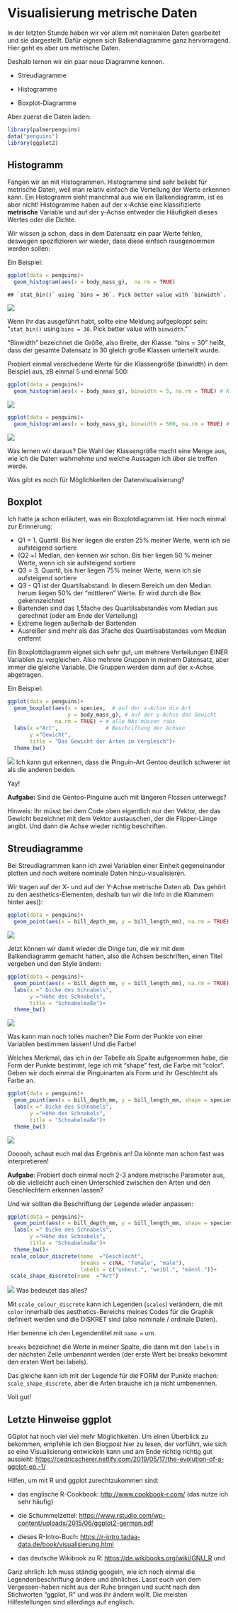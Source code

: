 
Visualisierung metrische Daten
==============================

In der letzten Stunde haben wir vor allem mit nominalen Daten gearbeitet
und sie dargestellt. Dafür eignen sich Balkendiagramme ganz
hervorragend. Hier geht es aber um metrische Daten.

Deshalb lernen wir ein paar neue Diagramme kennen.

-   Streudiagramme

-   Histogramme

-   Boxplot-Diagramme

Aber zuerst die Daten laden:

``` r
library(palmerpenguins)
data("penguins")
library(ggplot2)
```

Histogramm
----------


Fangen wir an mit Histogrammen. Histogramme sind sehr beliebt für
metrische Daten, weil man relativ einfach die Verteilung der Werte
erkennen kann. Ein Histogramm sieht manchmal aus wie ein Balkendiagramm,
ist es aber nicht! Histogramme haben auf der x-Achse eine klassifizierte
**metrische** Variable und auf der y-Achse entweder die Häufigkeit
dieses Wertes oder die Dichte.

Wir wissen ja schon, dass in dem Datensatz ein paar Werte fehlen,
deswegen spezifizieren wir wieder, dass diese einfach rausgenommen
werden sollen:

Ein Beispiel:

``` r
ggplot(data = penguins)+
  geom_histogram(aes(x = body_mass_g),  na.rm = TRUE)
```

    ## `stat_bin()` using `bins = 30`. Pick better value with `binwidth`.

![](B05_ggplot_continued_files/figure-markdown_github/Histogramm_gewicht_peng-1.png)

Wenn ihr das ausgeführt habt, sollte eine Meldung aufgeploppt sein:
“`stat_bin()` using `bins = 30`. Pick better value with `binwidth`.”

“Binwidth” bezeichnet die Größe, also Breite, der Klasse. “bins = 30”
heißt, dass der gesamte Datensatz in 30 gleich große Klassen unterteilt
wurde.

Probiert einmal verschiedene Werte für die Klassengröße (binwidth) in
dem Beispiel aus, zB einmal 5 und einmal 500:

``` r
ggplot(data = penguins)+
  geom_histogram(aes(x = body_mass_g), binwidth = 5, na.rm = TRUE) # Klassengröße 5. Versucht doch einmal andere Werte und schaut, was passiert!
```

![](B05_ggplot_continued_files/figure-markdown_github/hist_peng2-1.png)

``` r
ggplot(data = penguins)+
  geom_histogram(aes(x = body_mass_g), binwidth = 500, na.rm = TRUE) # Klassengröße 500. Versucht doch einmal andere Werte und schaut, was passiert!
```

![](B05_ggplot_continued_files/figure-markdown_github/hist_peng3-1.png)

Was lernen wir daraus? Die Wahl der Klassengröße macht eine Menge aus,
wie ich die Daten wahrnehme und welche Aussagen ich über sie treffen
werde.

Was gibt es noch für Möglichkeiten der Datenvisualisierung?

Boxplot
-------

Ich hatte ja schon erläutert, was ein Boxplotdiagramm ist. Hier noch
einmal zur Erinnerung:

-   Q1 = 1. Quartil. Bis hier liegen die ersten 25% meiner Werte, wenn
    ich sie aufsteigend sortiere
-   (Q2 =) Median, den kennen wir schon. Bis hier liegen 50 % meiner
    Werte, wenn ich sie aufsteigend sortiere
-   Q3 = 3. Quartil, bis hier liegen 75% meiner Werte, wenn ich sie
    aufsteigend sortiere
-   Q3 - Q1 ist der Quartilsabstand: In diesem Bereich um den Median
    herum liegen 50% der “mittleren” Werte. Er wird durch die Box
    gekennzeichnet
-   Bartenden sind das 1,5fache des Quartilsabstandes vom Median aus
    gerechnet (oder am Ende der Verteilung)
-   Extreme liegen außerhalb der Bartenden
-   Ausreißer sind mehr als das 3fache des Quartilsabstandes vom Median
    entfernt

Ein Boxplottdiagramm eignet sich sehr gut, um mehrere Verteilungen EINER
Variablen zu vergleichen. Also mehrere Gruppen in meinem Datensatz, aber
immer die gleiche Variable. Die Gruppen werden dann auf der x-Achse
abgetragen.

Ein Beispiel:

``` r
ggplot(data = penguins)+
  geom_boxplot(aes(x = species,  # auf der x-Achse die Art
                   y = body_mass_g), # auf der y-Achse das Gewicht
               na.rm = TRUE) + # alle NAs müssen raus
  labs(x ="Art",               # Beschriftung der Achsen
       y ="Gewicht",
       title = "Das Gewicht der Arten im Vergleich")+
  theme_bw()
```
![](B05_ggplot_continued_files/figure-markdown_github/ein_Boxplotdiagramm-1.png)
Ich kann gut erkennen, dass die Pinguin-Art Gentoo deutlich schwerer ist
als die anderen beiden.

Yay!

**Aufgabe:** Sind die Gentoo-Pinguine auch mit längeren Flossen
unterwegs?

Hinweis: Ihr müsst bei dem Code oben eigentlich nur den Vektor, der das
Gewicht bezeichnet mit dem Vektor austauschen, der die Flipper-Länge
angibt. Und dann die Achse wieder richtig beschriften.

Streudiagramme
--------------

Bei Streudiagrammen kann ich zwei Variablen einer Einheit gegeneinander
plotten und noch weitere nominale Daten hinzu-visualisieren.

Wir tragen auf der X- und auf der Y-Achse metrische Daten ab. Das gehört
zu den aesthetics-Elementen, deshalb tun wir die Info in die Klammern
hinter aes():

``` r
ggplot(data = penguins)+
  geom_point(aes(x = bill_depth_mm, y = bill_length_mm), na.rm = TRUE)
```
![](B05_ggplot_continued_files/figure-markdown_github/Streudiagramm_basics-1.png)

Jetzt können wir damit wieder die Dinge tun, die wir mit dem
Balkendiagramm gemacht hatten, also die Achsen beschriften, einen Titel
vergeben und den Style ändern:

``` r
ggplot(data = penguins)+
  geom_point(aes(x = bill_depth_mm, y = bill_length_mm), na.rm = TRUE) + 
  labs(x =" Dicke des Schnabels",
       y ="Höhe des Schnabels",
       title = "Schnabelmaße")+
  theme_bw()
```

![](B05_ggplot_continued_files/figure-markdown_github/Streudiagramm_mit_titel-1.png)

Was kann man noch tolles machen? Die Form der Punkte von einer Variablen
bestimmen lassen! Und die Farbe!

Welches Merkmal, das ich in der Tabelle als Spalte aufgenommen habe, die
Form der Punkte bestimmt, lege ich mit “shape” fest, die Farbe mit
“color”. Geben wir doch einmal die Pinguinarten als Form und ihr
Geschlecht als Farbe an.

``` r
ggplot(data = penguins)+
  geom_point(aes(x = bill_depth_mm, y = bill_length_mm, shape = species, color = sex), na.rm = TRUE) + 
  labs(x =" Dicke des Schnabels",
       y ="Höhe des Schnabels",
       title = "Schnabelmaße")+
  theme_bw()
```

![](B05_ggplot_continued_files/figure-markdown_github/StreudiagrammSchoenePunkten-1.png)

Oooooh, schaut euch mal das Ergebnis an! Da könnte man schon fast was
interpretieren!

**Aufgabe**: Probiert doch einmal noch 2-3 andere metrische Parameter
aus, ob die vielleicht auch einen Unterschied zwischen den Arten und den
Geschlechtern erkennen lassen?

Und wir sollten die Beschriftung der Legende wieder anpassen:

``` r
ggplot(data = penguins)+
  geom_point(aes(x = bill_depth_mm, y = bill_length_mm, shape = species, color = sex), na.rm = TRUE) + 
  labs(x =" Dicke des Schnabels",
       y ="Höhe des Schnabels",
       title = "Schnabelmaße")+
  theme_bw()+
 scale_colour_discrete(name  ="Geschlecht",
                       breaks = c(NA, "female", "male"),
                       labels = c("unbest.", "weibl.", "männl."))+
 scale_shape_discrete(name  ="Art")
```

![](B05_ggplot_continued_files/figure-markdown_github/Streudiagramm_Legendenbeschriftung-1.png)
Was bedeutet das alles?

Mit `scale_colour_discrete` kann ich Legenden (`scales`) verändern, die
mit `color` innerhalb des aesthetics-Bereichs meines Codes für die
Graphik definiert werden und die DISKRET sind (also nominale / ordinale
Daten).

Hier benenne ich den Legendentitel mit `name =` um.

`breaks` bezeichnet die Werte in meiner Spalte, die dann mit den
`labels` in der nächsten Zeile umbenannt werden (der erste Wert bei
breaks bekommt den ersten Wert bei labels).

Das gleiche kann ich mit der Legende für die FORM der Punkte machen:
`scale_shape_discrete`, aber die Arten brauche ich ja nicht umbenennen.

Voll gut!

Letzte Hinweise ggplot
----------------------
GGplot hat noch viel viel mehr Möglichkeiten. Um einen Überblick zu
bekommen, empfehle ich den Blogpost hier zu lesen, der vorführt, wie
sich so eine Visualisierung entwickeln kann und am Ende richtig richtig
gut aussieht:
<a href="https://cedricscherer.netlify.com/2019/05/17/the-evolution-of-a-ggplot-ep.-1/" class="uri">https://cedricscherer.netlify.com/2019/05/17/the-evolution-of-a-ggplot-ep.-1/</a>

Hilfen, um mit R und ggplot zurechtzukommen sind:

-   das englische R-Cookbook:
    <a href="http://www.cookbook-r.com/" class="uri">http://www.cookbook-r.com/</a>
    (das nutze ich sehr häufig)

-   die Schummelzettel:
    <a href="https://www.rstudio.com/wp-content/uploads/2015/06/ggplot2-german.pdf" class="uri">https://www.rstudio.com/wp-content/uploads/2015/06/ggplot2-german.pdf</a>

-   dieses R-Intro-Buch:
    <a href="https://r-intro.tadaa-data.de/book/visualisierung.html" class="uri">https://r-intro.tadaa-data.de/book/visualisierung.html</a>

-   das deutsche Wikibook zu R:
    <a href="https://de.wikibooks.org/wiki/GNU_R" class="uri">https://de.wikibooks.org/wiki/GNU_R</a>
    und

Ganz ehrlich: Ich muss ständig googeln, wie ich noch einmal die
Legendenbeschriftung ändere und ähnliches. Lasst euch von dem
Vergessen-haben nicht aus der Ruhe bringen und sucht nach den
Stichworten “ggplot, R” und was ihr ändern wollt. Die meisten
Hilfestellungen sind allerdings auf englisch.
